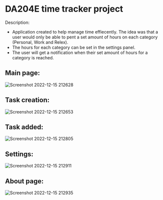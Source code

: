 # DA204E time tracker project

Description: 

- Application created to help manage time effiecently. The idea was that a user would only be able to pent a set amount of hours on each category (Personal, Work and Relex). 
- The hours for each category can be set in the settings panel.
- The user will get a notification when their set amount of hours for a category is reached.

## Main page: 

![Screenshot 2022-12-15 212628](https://user-images.githubusercontent.com/81012809/207960823-ddd0036c-4f41-41cb-b288-5a620d434673.png)

## Task creation: 

![Screenshot 2022-12-15 212653](https://user-images.githubusercontent.com/81012809/207960987-cee09d2e-9e06-4f23-a480-95cbe937ada3.png)

## Task added:

![Screenshot 2022-12-15 212805](https://user-images.githubusercontent.com/81012809/207961066-5a3684bf-ec8c-4a4c-abf3-58d5e5666148.png)

## Settings: 

![Screenshot 2022-12-15 212911](https://user-images.githubusercontent.com/81012809/207961155-5328951a-4ee5-49d3-a650-f046b94518ed.png)

## About page:

![Screenshot 2022-12-15 212935](https://user-images.githubusercontent.com/81012809/207961231-47f4e5ec-787d-4766-b095-2b9c6496f5b6.png)
